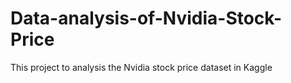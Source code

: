 # Data-analysis-of-Nvidia-Stock-Price
This project to analysis the Nvidia stock price dataset in Kaggle 
